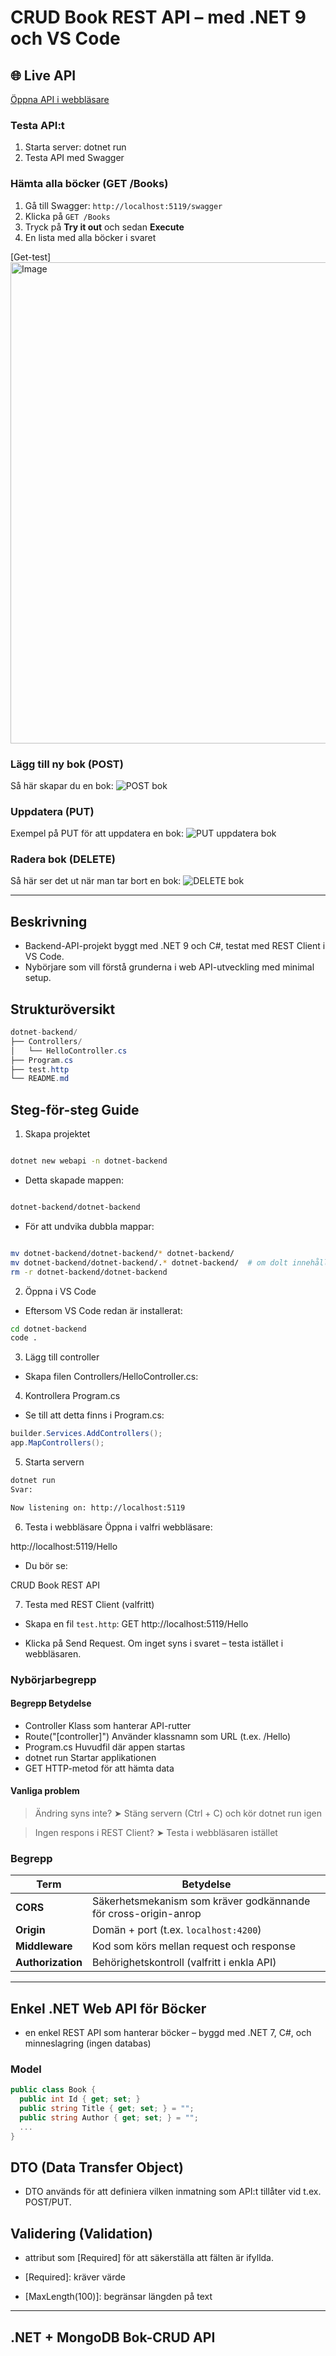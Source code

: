 # CRUD Book REST API – med .NET 9 och VS Code
## 🌐 Live API
 [Öppna API i webbläsare](https://dotnet-backend-production-xxxx.up.railway.app/books)

### Testa API:t
1. Starta server: dotnet run
2. Testa API med Swagger

###  Hämta alla böcker (GET /Books)

1. Gå till Swagger: `http://localhost:5119/swagger`
2. Klicka på `GET /Books`
3. Tryck på **Try it out** och sedan **Execute**
4. En lista med alla böcker i svaret
 
[Get-test]<img width="770" alt="Image" src="https://github.com/user-attachments/assets/787707de-39aa-4d51-846d-2ff7006d8b80" />

###  Lägg till ny bok (POST)
Så här skapar du en bok:
![POST bok](screenshots/post-book.png)


###  Uppdatera (PUT)
Exempel på PUT för att uppdatera en bok:
![PUT uppdatera bok](screenshots/put-book-update.png)

###  Radera bok (DELETE)
Så här ser det ut när man tar bort en bok:
![DELETE bok](screenshots/delete-book.png)

---

## Beskrivning
- Backend-API-projekt byggt med .NET 9 och C#, 
testat med REST Client i VS Code.  
- Nybörjare som vill förstå grunderna i web API-utveckling
med minimal setup.

##  Strukturöversikt

```cs
dotnet-backend/
├── Controllers/
│   └── HelloController.cs
├── Program.cs
├── test.http
└── README.md
```

## Steg-för-steg Guide
1.  Skapa projektet

```bash

dotnet new webapi -n dotnet-backend
```
- Detta skapade mappen:

```bash

dotnet-backend/dotnet-backend
```
- För att undvika dubbla mappar:

```bash

mv dotnet-backend/dotnet-backend/* dotnet-backend/
mv dotnet-backend/dotnet-backend/.* dotnet-backend/  # om dolt innehåll
rm -r dotnet-backend/dotnet-backend
```

2. Öppna i VS Code
- Eftersom VS Code redan är installerat:

```bash
cd dotnet-backend
code .
```

3.  Lägg till controller
- Skapa filen Controllers/HelloController.cs:

4.  Kontrollera Program.cs
- Se till att detta finns i Program.cs:

```csharp
builder.Services.AddControllers();
app.MapControllers();
```

5. Starta servern
```bash
dotnet run
Svar:

Now listening on: http://localhost:5119
```
6. Testa i webbläsare
Öppna i valfri webbläsare:

http://localhost:5119/Hello
- Du bör se:

CRUD Book REST API

7.  Testa med REST Client (valfritt)
- Skapa en fil `test.http`:
GET http://localhost:5119/Hello

- Klicka på Send Request.
Om inget syns i svaret – testa istället i webbläsaren.

###  Nybörjarbegrepp
#### Begrepp	Betydelse
- Controller	Klass som hanterar API-rutter
- Route("[controller]")	Använder klassnamn som URL (t.ex. /Hello)
- Program.cs	Huvudfil där appen startas
- dotnet run	Startar applikationen
- GET	HTTP-metod för att hämta data

#### Vanliga problem
> Ändring syns inte?
➤ Stäng servern (Ctrl + C) och kör dotnet run igen

> Ingen respons i REST Client?
➤ Testa i webbläsaren istället


### Begrepp

| Term              | Betydelse                                                       |
| ----------------- | --------------------------------------------------------------- |
| **CORS**          | Säkerhetsmekanism som kräver godkännande för cross-origin-anrop |
| **Origin**        | Domän + port (t.ex. `localhost:4200`)                           |
| **Middleware**    | Kod som körs mellan request och response                        |
| **Authorization** | Behörighetskontroll (valfritt i enkla API)                      |

---

 ## Enkel .NET Web API för Böcker

- en enkel REST API som hanterar böcker – byggd med .NET 7, C#,
 och minneslagring (ingen databas)

###  Model
```csharp
public class Book {
  public int Id { get; set; }
  public string Title { get; set; } = "";
  public string Author { get; set; } = "";
  ...
}
```

## DTO (Data Transfer Object)
- DTO används för att definiera vilken inmatning som API:t 
tillåter vid t.ex. POST/PUT.

## Validering (Validation)
- attribut som [Required] för att säkerställa att fälten är ifyllda.

- [Required]: kräver värde

- [MaxLength(100)]: begränsar längden på text

---

## .NET + MongoDB Bok-CRUD API
